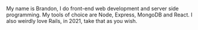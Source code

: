 My name is Brandon, I do front-end web development and server side programming. My tools of choice are Node, Express, MongoDB and React. I also weirdly love Rails, in 2021, take that as you wish.

